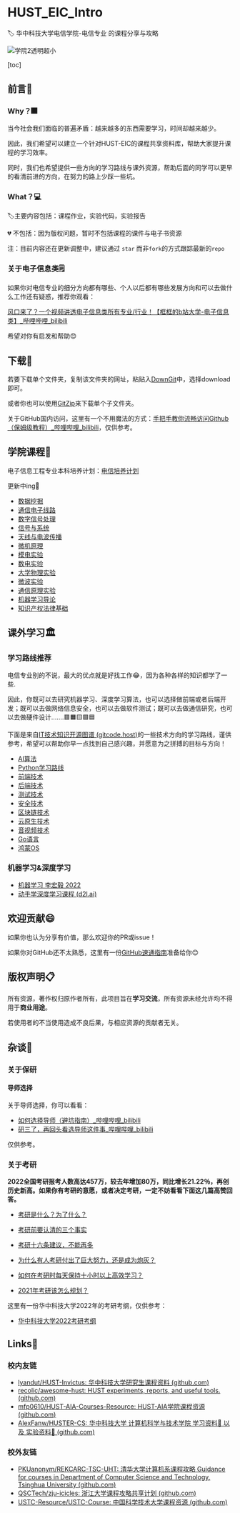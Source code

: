 # HUST_EIC_Intro
:label: 华中科技大学电信学院-电信专业 的课程分享与攻略

![学院2透明超小](https://s2.loli.net/2022/03/22/2Wvrnfo51d7F3Zz.png)

[toc]



## 前言📕

### **Why？**:fireworks:

当今社会我们面临的普遍矛盾：越来越多的东西需要学习，时间却越来越少。

因此，我们希望可以建立一个针对HUST-EIC的课程共享资料库，帮助大家提升课程的学习效率。

同时，我们也希望提供一些方向的学习路线与课外资源，帮助后面的同学可以更早的看清前进的方向，在努力的路上少踩一些坑。

### What？💻

:label:主要内容包括：课程作业，实验代码，实验报告

:broken_heart: 不包括：因为版权问题，暂时不包括课程的课件与电子书资源

注：目前内容还在更新调整中，建议通过 `star` 而非`fork`的方式跟踪最新的`repo`

### 关于电子信息类🗒️

如果你对电信专业的细分方向都有哪些、个人以后都有哪些发展方向和可以去做什么工作还有疑惑，推荐你观看：

[风口来了？一个视频讲透电子信息类所有专业/行业！【框框的b站大学-电子信息类】_哔哩哔哩_bilibili](https://www.bilibili.com/video/BV1g44y1N7iQ?share_source=copy_web)

希望对你有启发和帮助😊

## 下载🔽

若要下载单个文件夹，复制该文件夹的网址，粘贴入[DownGit](https://minhaskamal.github.io/DownGit/#/home)中，选择download即可。

或者你也可以使用[GitZip](http://kinolien.github.io/gitzip/)来下载单个子文件夹。

关于GitHub国内访问，这里有一个不用魔法的方式：[手把手教你流畅访问Github（保姆级教程）_哔哩哔哩_bilibili](https://www.bilibili.com/video/BV1Aq4y1q7hr?share_source=copy_web)，仅供参考。



## 学院课程🏫

电子信息工程专业本科培养计划：[电信培养计划](https://github.com/YuetianW/HUST_EIC_Intro/tree/main/培养计划)

更新中ing:construction:

- [数据挖掘](https://github.com/YuetianW/HUST_EIC_Intro/blob/main/数据挖掘/数据挖掘.md)
- [通信电子线路](https://github.com/YuetianW/HUST_EIC_Intro/blob/main/通信电子线路/通信电子线路.md)
- [数字信号处理](https://github.com/YuetianW/HUST_EIC_Intro/tree/main/数字信号处理/数字信号处理.md)
- [信号与系统](https://github.com/YuetianW/HUST_EIC_Intro/tree/main/信号与系统/信号与系统.md)
- [天线与电波传播](https://github.com/YuetianW/HUST_EIC_Intro/tree/main/天线与电波传播)
- [微机原理](https://github.com/YuetianW/HUST_EIC_Intro/tree/main/微机原理)
- [模电实验](https://github.com/YuetianW/HUST_EIC_Intro/tree/main/模电实验)
- [数电实验](https://github.com/YuetianW/HUST_EIC_Intro/tree/main/数电实验)
- [大学物理实验](https://git.recolic.net/recolic-hust/phy-exp)
- [微波实验](https://github.com/YuetianW/HUST_EIC_Intro/tree/main/微波实验)
- [通信原理实验](https://github.com/YuetianW/HUST_EIC_Intro/tree/main/通信原理实验)
- [机器学习导论](https://github.com/YuetianW/HUST_EIC_Intro/tree/main/机器学习导论)
- [知识产权法律基础](https://github.com/YuetianW/HUST_EIC_Intro/tree/main/知识产权法律基础)

## 课外学习🏛

### 学习路线推荐

电信专业别的不说，最大的优点就是好找工作😂，因为各种各样的知识都学了一些.

因此，你既可以去研究机器学习、深度学习算法，也可以选择做前端或者后端开发；既可以去做网络信息安全，也可以去做软件测试；既可以去做通信研究，也可以去做硬件设计.......🟥🟧🟨🟩🟦

下面是来自[IT技术知识开源图谱 (gitcode.host)](https://dev-roadmap.gitcode.host/)的一些技术方向的学习路线，谨供参考，希望可以帮助你早一点找到自己感兴趣，并愿意为之拼搏的目标与方向！

- [AI算法](https://codechina.gitcode.host/developer-roadmap/ai/intro/)
- [Python学习路线](https://codechina.gitcode.host/developer-roadmap/python/intro/)
- [前端技术](https://codechina.gitcode.host/developer-roadmap/frontend/intro/)
- [后端技术](https://codechina.gitcode.host/developer-roadmap/backend/intro/)
- [测试技术](https://codechina.gitcode.host/developer-roadmap/test/intro/)
- [安全技术](https://codechina.gitcode.host/developer-roadmap/security/intro/)
- [区块链技术](https://codechina.gitcode.host/developer-roadmap/blockchain/intro/)
- [云原生技术](https://codechina.gitcode.host/developer-roadmap/cloud-native/intro/)
- [音视频技术](https://codechina.gitcode.host/developer-roadmap/av/intro/)
- [Go语言](https://codechina.gitcode.host/developer-roadmap/go/intro/)
- [鸿蒙OS](https://codechina.gitcode.host/developer-roadmap/harmonyos/intro/)



### 机器学习&深度学习

- [机器学习 李宏毅 2022](https://speech.ee.ntu.edu.tw/~hylee/ml/2022-spring.php)
- [动手学深度学习课程 (d2l.ai)](https://courses.d2l.ai/zh-v2/)



## 欢迎贡献😄

如果你也认为分享有价值，那么欢迎你的PR或issue！

如果你对GitHub还不太熟悉，这里有一份[GitHub速通指南](https://github.com/YuetianW/HUST_EIC_Intro/tree/main/Git_L/GitHub入门速通.md)准备给你😊



## 版权声明📋

所有资源，著作权归原作者所有，此项目旨在**学习交流**，所有资源未经允许均不得用于**商业用途**。

若使用者的不当使用造成不良后果，与相应资源的贡献者无关。



## 杂谈🔮

### 关于保研

#### 导师选择

关于导师选择，你可以看看：

- [如何选择导师（避坑指南）_哔哩哔哩_bilibili](https://www.bilibili.com/video/BV16P4y1T7RR?share_source=copy_web)
- [研三了，再回头看选导师这件事_哔哩哔哩_bilibili](https://www.bilibili.com/video/BV1kS4y1M7My?share_source=copy_web)

仅供参考。





### 关于考研

**2022全国考研报考人数高达457万，较去年增加80万，同比增长21.22％，再创历史新高。如果你有考研的意愿，或者决定考研，一定不妨看看下面这几篇高赞回答。**

- [考研是什么？为了什么？](https://www.zhihu.com/answer/537308454)

- [考研前要认清的三个事实](https://zhuanlan.zhihu.com/p/79988022)

- [考研十六条建议，不能再多](https://zhuanlan.zhihu.com/p/35644920)

- [为什么有人考研付出了巨大努力，还是成为炮灰？](https://www.zhihu.com/answer/496253505)

- [如何在考研时每天保持十小时以上高效学习？](https://www.zhihu.com/answer/529444970)
- [2021年考研该怎么规划？](https://www.zhihu.com/answer/568826051)

这里有一份华中科技大学2022年的考研考纲，仅供参考：

- [华中科技大学2022考研考纲](https://github.com/YuetianW/HUST_EIC_Intro/tree/main/关于考研/华中科技大学考研考纲)

## Links🔗

### 校内友链

- [lyandut/HUST-Invictus: 华中科技大学研究生课程资料 (github.com)](https://github.com/lyandut/HUST-Invictus)
- [recolic/awesome-hust: HUST experiments, reports, and useful tools. (github.com)](https://github.com/recolic/awesome-hust)
- [mfp0610/HUST-AIA-Courses-Resource: HUST-AIA学院课程资源 (github.com)](https://github.com/mfp0610/HUST-AIA-Courses-Resource)
- [AlexFanw/HUSTER-CS: 华中科技大学 计算机科学与技术学院 学习资料💯 以及 实验资料💾 (github.com)](https://github.com/AlexFanw/HUSTER-CS)

### 校外友链

- [PKUanonym/REKCARC-TSC-UHT: 清华大学计算机系课程攻略 Guidance for courses in Department of Computer Science and Technology, Tsinghua University (github.com)](https://github.com/PKUanonym/REKCARC-TSC-UHT)
- [QSCTech/zju-icicles: 浙江大学课程攻略共享计划 (github.com)](https://github.com/QSCTech/zju-icicles)
- [USTC-Resource/USTC-Course: 中国科学技术大学课程资源 (github.com)](https://github.com/USTC-Resource/USTC-Course)
